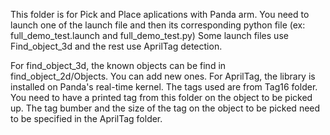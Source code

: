 This folder is for Pick and Place aplications with Panda arm.
You need to launch one of the launch file and then its corresponding python file (ex: full_demo_test.launch and full_demo_test.py)
Some launch files use Find_object_3d and the rest use AprilTag detection.

For find_object_3d, the known objects can be find in find_object_2d/Objects. You can add new ones.
For AprilTag, the library is installed on Panda's real-time kernel.
      The tags used are from Tag16 folder. You need to have a printed tag from this folder on the object to be picked up.
      The tag bumber and the size of the tag on the object to be picked need to be specified in the AprilTag folder.

